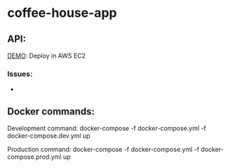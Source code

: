 # coffee-house-app

## API:

[DEMO](http://100.24.46.157:4000/): Deploy in AWS EC2

### Issues:

-

## Docker commands:

Development command:
docker-compose -f docker-compose.yml -f docker-compose.dev.yml up

Production command:
docker-compose -f docker-compose.yml -f docker-compose.prod.yml up
